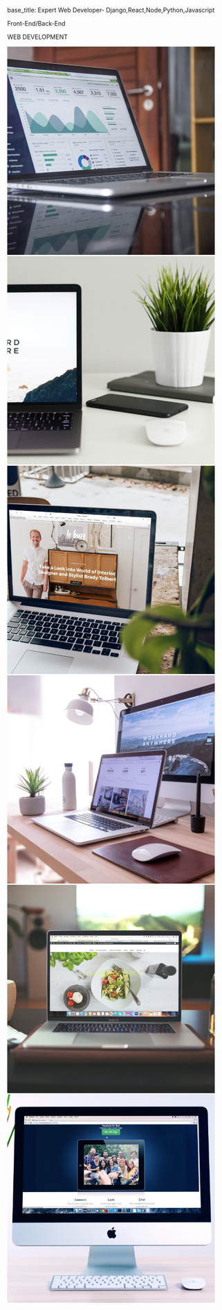 base_title: Expert Web Developer- Django,React,Node,Python,Javascript
<div class="container">
    <div class='row main px-n3'>
        <div class="left-side col-12 col-md-6">
            <div class="card introduction">
                <div class="intro-background-image mx-auto rounded rounded-circle mt-4 px-n2">
                </div>
                <div class="announcing mx-auto">
                    <p class="">Front-End/Back-End</p>
                    <p class="">WEB DEVELOPMENT</p>
                </div>
            </div>
        </div>
        <div class="right-side col-12 col-md-6">
            <div class="row portfolio text-center">
                <a href="#" class="portfolio__item col-12 col-md-6">
                    <img src="images/portfolio-01.jpg" class="img-fluid portfolio__img" alt="">
                </a>
                <a href="#" class="portfolio__item col-12 col-md-6">
                    <img src="images/portfolio-02.jpg" alt="" class="img-fluid portfolio__img">
                </a>
                <a href="#" class="portfolio__item col-12 col-md-6">
                    <img src="images/portfolio-03.jpg" alt="" class="img-fluid portfolio__img">
                </a>
                <a href="#" class="portfolio__item col-12 col-md-6">
                    <img src="images/portfolio-04.jpg" alt="" class="img-fluid portfolio__img">
                </a>
                <a href="#" class="portfolio__item col-12 col-md-6">
                    <img src="images/portfolio-05.jpg" class="img-fluid portfolio__img" alt="">
                </a>
                <a href="#" class="portfolio__item col-12 col-md-6">
                    <img src="images/portfolio-06.jpg" alt="" class="img-fluid portfolio__img">
                </a>
            </div>
        </div>
    </div>
</div>